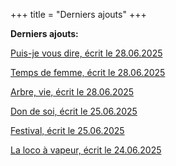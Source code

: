+++
title = "Derniers ajouts"
+++

**Derniers ajouts:**

[Puis-je vous dire, écrit le 28.06.2025](./seasons/27_vingt_septieme_saison/puis_je_vous_dire)

[Temps de femme, écrit le 28.06.2025](./seasons/27_vingt_septieme_saison/temps_de_femme)

[Arbre, vie, écrit le 28.06.2025](./seasons/27_vingt_septieme_saison/arbre_vie)

[Don de soi, écrit le 25.06.2025](./seasons/27_vingt_septieme_saison/don_de_soi)

[Festival, écrit le 25.06.2025](./seasons/27_vingt_septieme_saison/festival)

[La loco à vapeur, écrit le 24.06.2025](./seasons/27_vingt_septieme_saison/la_loco_a_vapeur)
